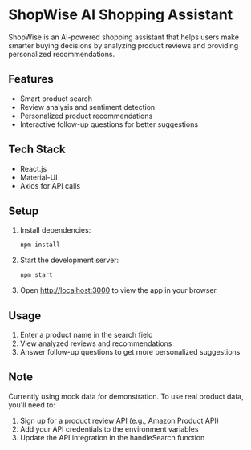 # ShopWise AI Shopping Assistant

ShopWise is an AI-powered shopping assistant that helps users make smarter buying decisions by analyzing product reviews and providing personalized recommendations.

## Features

- Smart product search
- Review analysis and sentiment detection
- Personalized product recommendations
- Interactive follow-up questions for better suggestions

## Tech Stack

- React.js
- Material-UI
- Axios for API calls

## Setup

1. Install dependencies:
   ```bash
   npm install
   ```

2. Start the development server:
   ```bash
   npm start
   ```

3. Open [http://localhost:3000](http://localhost:3000) to view the app in your browser.

## Usage

1. Enter a product name in the search field
2. View analyzed reviews and recommendations
3. Answer follow-up questions to get more personalized suggestions

## Note

Currently using mock data for demonstration. To use real product data, you'll need to:
1. Sign up for a product review API (e.g., Amazon Product API)
2. Add your API credentials to the environment variables
3. Update the API integration in the handleSearch function
